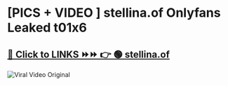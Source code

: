 
 # [PICS + VIDEO ] stellina.of Onlyfans Leaked t01x6

## <h2><a href="https://clipsfans.com/stellina.of&ref=git">🔗 Click to LINKS ⏩⏩ 👉 🟢 stellina.of </a></h2>

<a href="https://clipsfans.com/stellina.of&ref=git" rel="nofollow" data-target="animated-image.originalLink"><img src="https://i.ibb.co.com/xMMVF88/686577567.gif" alt="Viral Video Original" style="max-width: 100%; display: inline-block;" data-target="animated-image.originalImage"></a>

